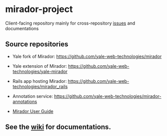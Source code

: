 # mirador-project
Client-facing repository mainly for cross-repository [issues](https://github.com/IATH-UVA/lotb/issues) and documentations

## Source repositories

* Yale fork of Mirador: https://github.com/yale-web-technologies/mirador
* Yale extension of Mirador: https://github.com/yale-web-technologies/yale-mirador
* Rails app hosting Mirador: https://github.com/yale-web-technologies/mirador_rails
* Annotation service: https://github.com/yale-web-technologies/mirador-annotations
 
* [Mirador User Guide](https://github.com/yale-web-technologies/mirador-project/wiki/User-Guide---Mirador-@Yale)

## See the [wiki](https://github.com/yale-web-technologies/mirador-project/wiki) for documentations.

